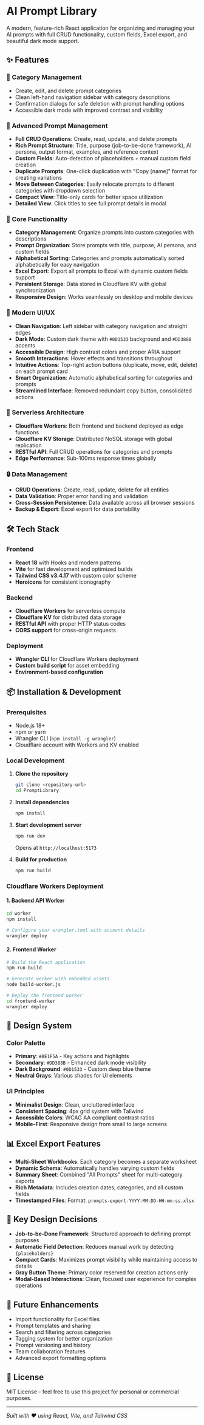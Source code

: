 # AI Prompt Library

A modern, feature-rich React application for organizing and managing your AI prompts with full CRUD functionality, custom fields, Excel export, and beautiful dark mode support.

## ✨ Features

### 📁 Category Management
- Create, edit, and delete prompt categories
- Clean left-hand navigation sidebar with category descriptions
- Confirmation dialogs for safe deletion with prompt handling options
- Accessible dark mode with improved contrast and visibility

### 📝 Advanced Prompt Management
- **Full CRUD Operations**: Create, read, update, and delete prompts
- **Rich Prompt Structure**: Title, purpose (job-to-be-done framework), AI persona, output format, examples, and reference context
- **Custom Fields**: Auto-detection of placeholders + manual custom field creation
- **Duplicate Prompts**: One-click duplication with "Copy [name]" format for creating variations
- **Move Between Categories**: Easily relocate prompts to different categories with dropdown selection
- **Compact View**: Title-only cards for better space utilization
- **Detailed View**: Click titles to see full prompt details in modal

### 🎯 Core Functionality
- **Category Management**: Organize prompts into custom categories with descriptions
- **Prompt Organization**: Store prompts with title, purpose, AI persona, and custom fields
- **Alphabetical Sorting**: Categories and prompts automatically sorted alphabetically for easy navigation
- **Excel Export**: Export all prompts to Excel with dynamic custom fields support
- **Persistent Storage**: Data stored in Cloudflare KV with global synchronization
- **Responsive Design**: Works seamlessly on desktop and mobile devices

### 🎨 Modern UI/UX
- **Clean Navigation**: Left sidebar with category navigation and straight edges
- **Dark Mode**: Custom dark theme with `#0D1533` background and `#DD388B` accents
- **Accessible Design**: High contrast colors and proper ARIA support
- **Smooth Interactions**: Hover effects and transitions throughout
- **Intuitive Actions**: Top-right action buttons (duplicate, move, edit, delete) on each prompt card
- **Smart Organization**: Automatic alphabetical sorting for categories and prompts
- **Streamlined Interface**: Removed redundant copy button, consolidated actions

### 💾 Serverless Architecture
- **Cloudflare Workers**: Both frontend and backend deployed as edge functions
- **Cloudflare KV Storage**: Distributed NoSQL storage with global replication
- **RESTful API**: Full CRUD operations for categories and prompts
- **Edge Performance**: Sub-100ms response times globally

### 🔒 Data Management
- **CRUD Operations**: Create, read, update, delete for all entities
- **Data Validation**: Proper error handling and validation
- **Cross-Session Persistence**: Data available across all browser sessions
- **Backup & Export**: Excel export for data portability

## 🛠 Tech Stack

### Frontend
- **React 18** with Hooks and modern patterns
- **Vite** for fast development and optimized builds
- **Tailwind CSS v3.4.17** with custom color scheme
- **Heroicons** for consistent iconography

### Backend
- **Cloudflare Workers** for serverless compute
- **Cloudflare KV** for distributed data storage
- **RESTful API** with proper HTTP status codes
- **CORS support** for cross-origin requests

### Deployment
- **Wrangler CLI** for Cloudflare Workers deployment
- **Custom build script** for asset embedding
- **Environment-based configuration**

## 📦 Installation & Development

### Prerequisites
- Node.js 18+
- npm or yarn
- Wrangler CLI (`npm install -g wrangler`)
- Cloudflare account with Workers and KV enabled

### Local Development

1. **Clone the repository**
   ```bash
   git clone <repository-url>
   cd PromptLibrary
   ```

2. **Install dependencies**
   ```bash
   npm install
   ```

3. **Start development server**
   ```bash
   npm run dev
   ```
   Opens at `http://localhost:5173`

4. **Build for production**
   ```bash
   npm run build
   ```

### Cloudflare Workers Deployment

#### 1. Backend API Worker

```bash
cd worker
npm install

# Configure your wrangler.toml with account details
wrangler deploy
```

#### 2. Frontend Worker

```bash
# Build the React application
npm run build

# Generate worker with embedded assets
node build-worker.js

# Deploy the frontend worker
cd frontend-worker
wrangler deploy
```

## 🎨 Design System

### Color Palette
- **Primary**: `#8E1F5A` - Key actions and highlights
- **Secondary**: `#DD388B` - Enhanced dark mode visibility
- **Dark Background**: `#0D1533` - Custom deep blue theme
- **Neutral Grays**: Various shades for UI elements

### UI Principles
- **Minimalist Design**: Clean, uncluttered interface
- **Consistent Spacing**: 4px grid system with Tailwind
- **Accessible Colors**: WCAG AA compliant contrast ratios
- **Mobile-First**: Responsive design from small to large screens

## 📊 Excel Export Features

- **Multi-Sheet Workbooks**: Each category becomes a separate worksheet
- **Dynamic Schema**: Automatically handles varying custom fields
- **Summary Sheet**: Combined "All Prompts" sheet for multi-category exports
- **Rich Metadata**: Includes creation dates, categories, and all custom fields
- **Timestamped Files**: Format: `prompts-export-YYYY-MM-DD-HH-mm-ss.xlsx`

## 🎯 Key Design Decisions

- **Job-to-be-Done Framework**: Structured approach to defining prompt purposes
- **Automatic Field Detection**: Reduces manual work by detecting `{placeholders}`
- **Compact Cards**: Maximizes prompt visibility while maintaining access to details
- **Gray Button Theme**: Primary color reserved for creation actions only
- **Modal-Based Interactions**: Clean, focused user experience for complex operations

## 🔮 Future Enhancements

- Import functionality for Excel files
- Prompt templates and sharing
- Search and filtering across categories
- Tagging system for better organization
- Prompt versioning and history
- Team collaboration features
- Advanced export formatting options

## 📄 License

MIT License - feel free to use this project for personal or commercial purposes.

---

*Built with ❤️ using React, Vite, and Tailwind CSS*
